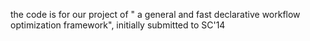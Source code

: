 the code is for our project of " a general and fast declarative workflow optimization framework", initially submitted to SC'14